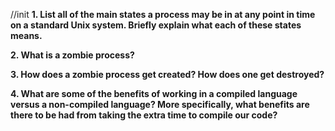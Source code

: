 //init
**1. List all of the main states a process may be in at any point in time on a standard Unix system. Briefly explain what each of these states means.**



**2. What is a zombie process?**



**3. How does a zombie process get created? How does one get destroyed?**



**4. What are some of the benefits of working in a compiled language versus a non-compiled language? More specifically, what benefits are there to be had from taking the extra time to compile our code?**


